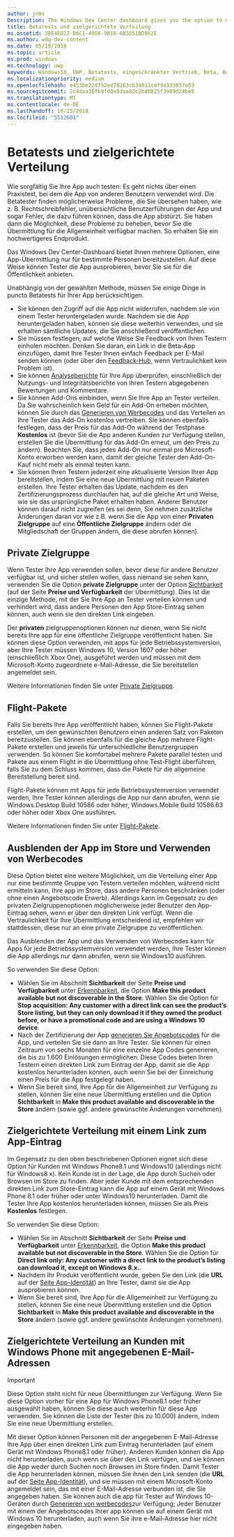 ```yaml
---
author: jnHs
Description: The Windows Dev Center dashboard gives you the option to make your app available only to specified people so that you can have testers try it out before you offer it to the public.
title: Betatests und zielgerichtete Verteilung
ms.assetid: 38E4ED22-D6C1-40D8-9B16-6B3E51BD962E
ms.author: wdg-dev-content
ms.date: 05/10/2018
ms.topic: article
ms.prod: windows
ms.technology: uwp
keywords: Windows10, UWP, Betatests, eingeschränkter Vertrieb, Beta, Betas, testen, Tester
ms.localizationpriority: medium
ms.openlocfilehash: e453be22d752ed78263cb34011cdf9a333057e03
ms.sourcegitcommit: 2c4daa36fb9fd3e8daa83c2bd0825f3989d24be8
ms.translationtype: MT
ms.contentlocale: de-DE
ms.lasthandoff: 10/25/2018
ms.locfileid: "5512601"
---
```

# <a name="beta-testing-and-targeted-distribution"></a>Betatests und zielgerichtete Verteilung

Wie sorgfältig Sie Ihre App auch testen: Es geht nichts über einen Praxistest, bei dem die App von anderen Benutzern verwendet wird. Die Betatester finden möglicherweise Probleme, die Sie übersehen haben, wie z. B. Rechtschreibfehler, unübersichtliche Benutzerführungen der App und sogar Fehler, die dazu führen können, dass die App abstürzt. Sie haben dann die Möglichkeit, diese Probleme zu beheben, bevor Sie die Übermittlung für die Allgemeinheit verfügbar machen. So erhalten Sie ein hochwertigeres Endprodukt. 

Das Windows Dev Center-Dashboard bietet Ihnen mehrere Optionen, eine App-Übermittlung nur für bestimmte Personen bereitzustellen. Auf diese Weise können Tester die App ausprobieren, bevor Sie sie für die Öffentlichkeit anbieten. 

Unabhängig von der gewählten Methode, müssen Sie einige Dinge in puncto Betatests für Ihrer App berücksichtigen.

- Sie können den Zugriff auf die App nicht widerrufen, nachdem sie von einem Tester heruntergeladen wurde. Nachdem sie die App heruntergeladen haben, können sie diese weiterhin verwenden, und sie erhalten sämtliche Updates, die Sie anschließend veröffentlichen.
- Sie müssen festlegen, auf welche Weise Sie Feedback von Ihren Testern einholen möchten. Denken Sie daran, ein Link in die Beta-App einzufügen, damit Ihre Tester Ihnen einfach Feedback per E-Mail senden können (oder über den [Feedback-Hub](../monetize/launch-feedback-hub-from-your-app.md), wenn Vertraulichkeit kein Problem ist). 
- Sie können [Analyseberichte](analytics.md) für Ihre App überprüfen, einschließlich der Nutzungs- und Integritätsberichte von Ihren Testern abgegebenen Bewertungen und Kommentare.
- Sie können Add-Ons einbinden, wenn Sie Ihre App an Tester verteilen. Da Sie wahrscheinlich kein Geld für ein Add-On erheben möchten, können Sie durch das [Generieren von Werbecodes](generate-promotional-codes.md) und das Verteilen an Ihre Tester das Add-On kostenlos vertreiben. Sie können ebenfalls festlegen, dass der Preis für das Add-On während der Testphase **Kostenlos** ist (bevor Sie die App anderen Kunden zur Verfügung stellen, erstellen Sie die Übermittlung für das Add-On erneut, um den Preis zu ändern). Beachten Sie, dass jedes Add-On nur einmal pro Microsoft-Konto erworben werden kann, damit der gleiche Tester den Add-On-Kauf nicht mehr als einmal testen kann. 
- Sie können Ihren Testern jederzeit eine aktualisierte Version Ihrer App bereitstellen, indem Sie eine neue Übermittlung mit neuen Paketen erstellen. Ihre Tester erhalten das Update, nachdem es den Zertifizierungsprozess durchlaufen hat, auf die gleiche Art und Weise, wie sie das ursprüngliche Paket erhalten haben. Anderer Benutzer können darauf nicht zugreifen (es sei denn, Sie nehmen zusätzliche Änderungen daran vor wie z.B. wenn Sie die App von einer **Privaten Zielgruppe** auf eine **Öffentliche Zielgruppe** ändern oder die Mitgliedschaft der Gruppen ändern, die diese abrufen können).

## <a name="private-audience"></a>Private Zielgruppe

Wenn Tester Ihre App verwenden sollen, bevor diese für andere Benutzer verfügbar ist, und sicher stellen wollen, dass niemand sie sehen kann, verwenden Sie die Option **private Zielgruppe** unter der Option [Sichtbarkeit](choose-visibility-options.md) (auf der Seite **Preise und Verfügbarkeit** der Übermittlung). Dies ist die einzige Methode, mit der Sie Ihre App an Tester verteilen können und verhindert wird, dass andere Personen den App Store-Eintrag sehen können, auch wenn sie den direkten Link eingeben. 

Der **privaten** zielgruppenoptionen können nur dienen, wenn Sie nicht bereits Ihre app für eine öffentliche Zielgruppe veröffentlicht haben. Sie können diese Option verwenden, mit apps für jede Betriebssystemversion, aber Ihre Tester müssen Windows 10, Version 1607 oder höher (einschließlich Xbox One), ausgeführt werden und müssen mit dem Microsoft-Konto zugeordnete e-Mail-Adresse, die Sie bereitstellen angemeldet sein.

Weitere Informationen finden Sie unter [Private Zielgruppe](choose-visibility-options.md#audience).


## <a name="package-flights"></a>Flight-Pakete

Falls Sie bereits Ihre App veröffentlicht haben, können Sie Flight-Pakete erstellen, um den gewünschten Benutzern einen anderen Satz von Paketen bereitzustellen. Sie können ebenfalls für die gleiche App mehrere Flight-Pakete erstellen und jeweils für unterschiedliche Benutzergruppen verwenden. So können Sie komfortabel mehrere Pakete parallel testen und Pakete aus einem Flight in die Übermittlung ohne Test-Flight überführen, falls Sie zu dem Schluss kommen, dass die Pakete für die allgemeine Bereitstellung bereit sind.

Flight-Pakete können mit Apps für jede Betriebssystemversion verwendet werden, Ihre Tester können allerdings die App nur dann abrufen, wenn sie Windows.Desktop Build 10586 oder höher, Windows.Mobile Build 10586.63 oder höher oder Xbox One ausführen.

Weitere Informationen finden Sie unter [Flight-Pakete](package-flights.md).


<span id="hide" />

## <a name="hiding-the-app-in-the-store-and-using-promotional-codes"></a>Ausblenden der App im Store und Verwenden von Werbecodes

Diese Option bietet eine weitere Möglichkeit, um die Verteilung einer App nur eine bestimmte Gruppe von Testern verteilen möchten, während nicht ermitteln kann, Ihre app im Store, dass andere Personen beschränken (oder ohne einen Angebotscode Erwerb). Allerdings kann im Gegensatz zu den privaten Zielgruppenoptionen möglicherweise jeder Benutzer den App-Eintrag sehen, wenn er über den direkten Link verfügt. Wenn die Vertraulichkeit für Ihre Übermittlung entscheidend ist, empfehlen wir stattdessen, diese nur an eine private Zielgruppe zu veröffentlichen.

Das Ausblenden der App und das Verwenden von Werbecodes kann für Apps für jede Betriebssystemversion verwendet werden, Ihre Tester können die App allerdings nur dann abrufen, wenn sie Windows10 ausführen.

So verwenden Sie diese Option:

- Wählen Sie im Abschnitt **Sichtbarkeit** der Seite **Preise und Verfügbarkeit** unter [Erkennbarkeit](choose-visibility-options.md#discoverability), die Option **Make this product available but not discoverable in the Store**. Wählen Sie die Option für **Stop acquisition: Any customer with a direct link can see the product’s Store listing, but they can only download it if they owned the product before, or have a promotional code and are using a Windows 10 device**. 
- Nach der Zertifizierung der App [generieren Sie Angebotscodes](generate-promotional-codes.md) für die App, und verteilen Sie sie dann an Ihre Tester. Sie können für einen Zeitraum von sechs Monaten für eine einzelne App Codes generieren, die bis zu 1.600 Einlösungen ermöglichen. Diese Codes bieten Ihren Testern einen direkten Link zum Eintrag der App, damit sie die App kostenlos herunterladen können, auch wenn Sie bei der Einreichung einen Preis für die App festgelegt haben.
- Wenn Sie bereit sind, Ihre App für die Allgemeinheit zur Verfügung zu stellen, können Sie eine neue Übermittlung erstellen und die Option **Sichtbarkeit** in **Make this product available and discoverable in the Store** ändern (sowie ggf. andere gewünschte Änderungen vornehmen).


## <a name="targeted-distribution-with-a-link-to-your-apps-listing"></a>Zielgerichtete Verteilung mit einem Link zum App-Eintrag

Im Gegensatz zu den oben beschriebenen Optionen eignet sich diese Option für Kunden mit Windows Phone8.1 und Windows10 (allerdings nicht für Windows8 x). Kein Kunde ist in der Lage, die App durch Suchen oder Browsen im Store zu finden. Aber jeder Kunde mit dem entsprechenden direkten Link zum Store-Eintrag kann die App auf einem Gerät mit Windows Phone 8.1 oder früher oder unter Windows10 herunterladen. Damit die Tester Ihre App kostenlos herunterladen können, müssen Sie als Preis **Kostenlos** festlegen.

So verwenden Sie diese Option:
- Wählen Sie im Abschnitt **Sichtbarkeit** der Seite **Preise und Verfügbarkeit** unter [Erkennbarkeit](choose-visibility-options.md#discoverability), die Option **Make this product available but not discoverable in the Store**. Wählen Sie die Option für **Direct link only: Any customer with a direct link to the product’s listing can download it, except on Windows 8.x.**.
- Nachdem Ihr Produkt veröffentlicht wurde, geben Sie den Link (die **URL** auf der [Seite App-Identität](view-app-identity-details.md)) an Ihre Tester, damit sie die App ausprobieren können.
- Wenn Sie bereit sind, Ihre App für die Allgemeinheit zur Verfügung zu stellen, können Sie eine neue Übermittlung erstellen und die Option **Sichtbarkeit** in **Make this product available and discoverable in the Store** ändern (sowie ggf. andere gewünschte Änderungen vornehmen).


## <a name="targeted-distribution-to-windows-phone-customers-with-specified-email-addresses"></a>Zielgerichtete Verteilung an Kunden mit Windows Phone mit angegebenen E-Mail-Adressen

> [!IMPORTANT]
> Diese Option steht nicht für neue Übermittlungen zur Verfügung. Wenn Sie diese Option vorher für eine App für Windows Phone8.1 oder früher ausgewählt haben, können Sie diese auch weiterhin für diese App verwenden. Sie können die Liste der Tester (bis zu 10.000) ändern, indem Sie eine neue Übermittlung erstellen. 

Mit dieser Option können Personen mit der angegebenen E-Mail-Adresse Ihre App über einen direkten Link zum Eintrag herunterladen (auf einem Gerät mit Windows Phone8.1 oder früher). Anderen Kunden können die App nicht herunterladen, auch wenn sie über den Link verfügen, und sie können die App weder durch Suchen noch Browsen im Store finden. Damit Tester die App herunterladen können, müssen Sie ihnen den Link senden (die **URL** auf der [Seite App-Identität](view-app-identity-details.md)), und sie müssen mit einem Microsoft-Konto angemeldet sein, das mit einer E-Mail-Adresse verbunden ist, die Sie angegeben haben. Sie können auch die app für Tester auf Windows 10-Geräten durch [Generieren von werbecodes](generate-promotional-codes.md)zur Verfügung; Jeder Benutzer mit einem der Angebotscodes Ihrer app können sie auf einem Gerät mit Windows 10 herunterladen, auch wenn Sie ihre e-Mail-Adresse hier nicht eingegeben haben.
